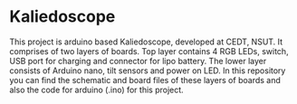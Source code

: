 # Kaliedoscope
This project is arduino based Kaliedoscope, developed at CEDT, NSUT. It comprises of two layers of boards. Top layer contains 4 RGB LEDs, switch, USB port for charging and connector for lipo battery. The  lower layer consists of Arduino nano, tilt sensors and power on LED. In this repository you can find the schematic and board files of these layers of boards and also the code for arduino (.ino) for this project.
